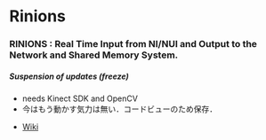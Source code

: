 # Rinions

### RINIONS : Real Time Input from NI/NUI and Output to the Network and Shared Memory System.
##### Suspension of updates (freeze)
- needs Kinect SDK and OpenCV
- 今はもう動かす気力は無い．コードビューのため保存．


* [Wiki](https://polaris.star-dust.jp/pukiwiki/?Rinions)
  
